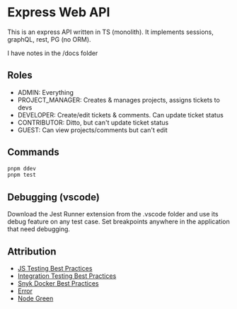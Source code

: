 # Express Web API

This is an express API written in TS (monolith). It implements sessions, graphQL, rest, PG (no ORM).

I have notes in the /docs folder

## Roles

- ADMIN: Everything
- PROJECT_MANAGER: Creates & manages projects, assigns tickets to devs
- DEVELOPER: Create/edit tickets & comments. Can update ticket status
- CONTRIBUTOR: Ditto, but can't update ticket status
- GUEST: Can view projects/comments but can't edit

## Commands

```sh
pnpm ddev
pnpm test
```

## Debugging (vscode)

Download the Jest Runner extension from the .vscode folder and use its debug feature on any test case. 
Set breakpoints anywhere in the application that need debugging.

## Attribution

- [JS Testing Best Practices](https://github.com/goldbergyoni/javascript-testing-best-practices)
- [Integration Testing Best Practices](https://github.com/testjavascript/nodejs-integration-tests-best-practices)
- [Snyk Docker Best Practices](https://snyk.io/blog/10-best-practices-to-containerize-nodejs-web-applications-with-docker/)
- [Error](https://stackoverflow.com/questions/783818)
- [Node Green](https://node.green/)
